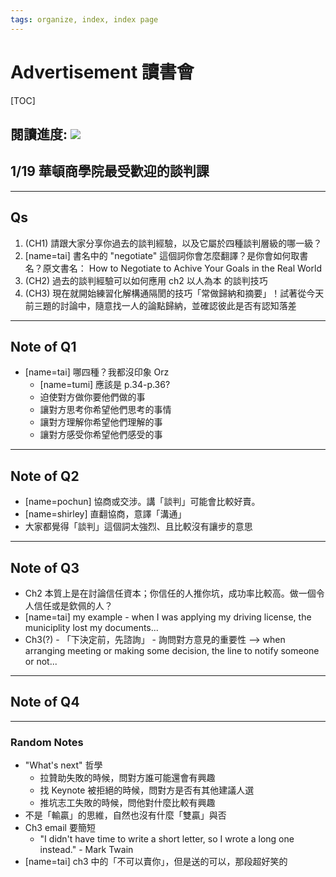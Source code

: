 ```yaml
---
tags: organize, index, index page
---
```

# Advertisement 讀書會

[TOC]

閱讀進度: ![](https://i.imgur.com/urSD1Da.jpg)
---
## 1/19 華頓商學院最受歡迎的談判課
----
## Qs
1. (CH1) 請跟大家分享你過去的談判經驗，以及它屬於四種談判層級的哪一級？
2. [name=tai] 書名中的 "negotiate" 這個詞你會怎麼翻譯？是你會如何取書名？原文書名： How to Negotiate to Achive Your Goals in the Real World
3. (CH2) 過去的談判經驗可以如何應用 ch2 以人為本 的談判技巧
4. (CH3) 現在就開始練習化解構通隔閡的技巧「常做歸納和摘要」！試著從今天前三題的討論中，隨意找一人的論點歸納，並確認彼此是否有認知落差
---
## Note of Q1
- [name=tai] 哪四種？我都沒印象 Orz
    - [name=tumi] 應該是 p.34-p.36?
    - 迫使對方做你要他們做的事
    - 讓對方思考你希望他們思考的事情
    - 讓對方理解你希望他們理解的事
    - 讓對方感受你希望他們感受的事
----
## Note of Q2
- [name=pochun] 協商或交涉。講「談判」可能會比較好賣。
- [name=shirley] 直翻協商，意譯「溝通」
- 大家都覺得「談判」這個詞太強烈、且比較沒有讓步的意思
----
## Note of Q3
- Ch2 本質上是在討論信任資本；你信任的人推你坑，成功率比較高。做一個令人信任或是欽佩的人？
- [name=tai] my example - when I was applying my driving license, the municiplity lost my documents...
- Ch3(?) - 「下決定前，先諮詢」 - 詢問對方意見的重要性 --> when arranging meeting or making some decision, the line to notify someone or not...
----
## Note of Q4

----
### Random Notes
- "What's next" 哲學
    - 拉贊助失敗的時候，問對方誰可能還會有興趣
    - 找 Keynote 被拒絕的時候，問對方是否有其他建議人選
    - 推坑志工失敗的時候，問他對什麼比較有興趣
- 不是「輸贏」的思維，自然也沒有什麼「雙贏」與否
- Ch3 email 要簡短
    - "I didn't have time to write a short letter, so I wrote a long one instead." - Mark Twain
- [name=tai] ch3 中的「不可以賣你」，但是送的可以，那段超好笑的